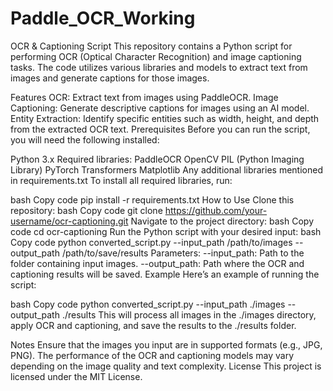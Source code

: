 # Paddle_OCR_Working
OCR & Captioning Script
This repository contains a Python script for performing OCR (Optical Character Recognition) and image captioning tasks. The code utilizes various libraries and models to extract text from images and generate captions for those images.

Features
OCR: Extract text from images using PaddleOCR.
Image Captioning: Generate descriptive captions for images using an AI model.
Entity Extraction: Identify specific entities such as width, height, and depth from the extracted OCR text.
Prerequisites
Before you can run the script, you will need the following installed:

Python 3.x
Required libraries:
PaddleOCR
OpenCV
PIL (Python Imaging Library)
PyTorch
Transformers
Matplotlib
Any additional libraries mentioned in requirements.txt
To install all required libraries, run:

bash
Copy code
pip install -r requirements.txt
How to Use
Clone this repository:
bash
Copy code
git clone https://github.com/your-username/ocr-captioning.git
Navigate to the project directory:
bash
Copy code
cd ocr-captioning
Run the Python script with your desired input:
bash
Copy code
python converted_script.py --input_path /path/to/images --output_path /path/to/save/results
Parameters:
--input_path: Path to the folder containing input images.
--output_path: Path where the OCR and captioning results will be saved.
Example
Here’s an example of running the script:

bash
Copy code
python converted_script.py --input_path ./images --output_path ./results
This will process all images in the ./images directory, apply OCR and captioning, and save the results to the ./results folder.

Notes
Ensure that the images you input are in supported formats (e.g., JPG, PNG).
The performance of the OCR and captioning models may vary depending on the image quality and text complexity.
License
This project is licensed under the MIT License.
